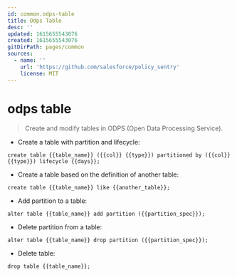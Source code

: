 ```yaml
---
id: common.odps-table
title: Odps Table
desc: ''
updated: 1615655543076
created: 1615655543076
gitDirPath: pages/common
sources:
  - name: ''
    url: 'https://github.com/salesforce/policy_sentry'
    license: MIT
---
```

# odps table

> Create and modify tables in ODPS (Open Data Processing Service).

- Create a table with partition and lifecycle:

`create table {{table_name}} ({{col}} {{type}}) partitioned by ({{col}} {{type}}) lifecycle {{days}};`

- Create a table based on the definition of another table:

`create table {{table_name}} like {{another_table}};`

- Add partition to a table:

`alter table {{table_name}} add partition ({{partition_spec}});`

- Delete partition from a table:

`alter table {{table_name}} drop partition ({{partition_spec}});`

- Delete table:

`drop table {{table_name}};`

